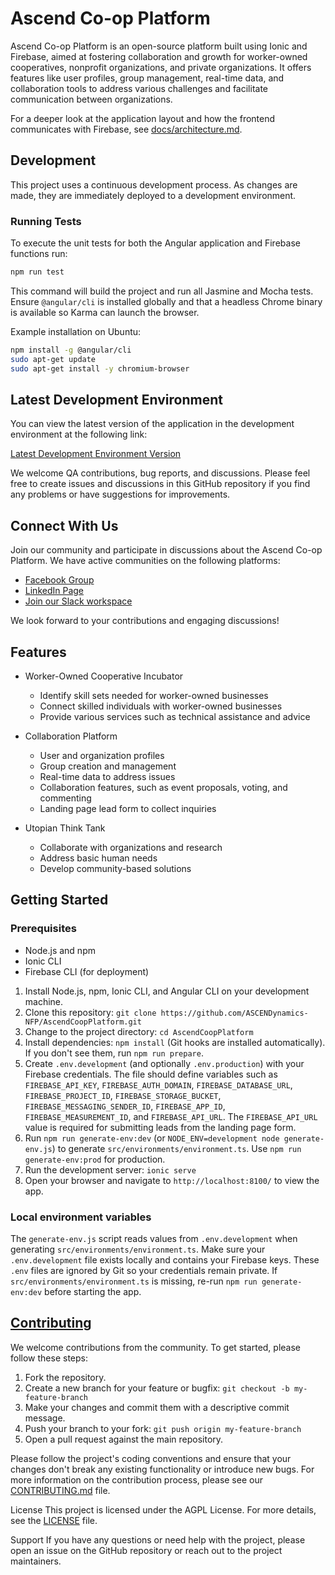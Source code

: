 # Ascend Co-op Platform

Ascend Co-op Platform is an open-source platform built using Ionic and Firebase, aimed at fostering collaboration and growth for worker-owned cooperatives, nonprofit organizations, and private organizations. It offers features like user profiles, group management, real-time data, and collaboration tools to address various challenges and facilitate communication between organizations.

For a deeper look at the application layout and how the frontend communicates with Firebase, see [docs/architecture.md](docs/architecture.md).


## Development

This project uses a continuous development process. As changes are made, they are immediately deployed to a development environment.

### Running Tests

To execute the unit tests for both the Angular application and Firebase functions run:

```bash
npm run test
```

This command will build the project and run all Jasmine and Mocha tests. Ensure
`@angular/cli` is installed globally and that a headless Chrome binary is
available so Karma can launch the browser.

Example installation on Ubuntu:

```bash
npm install -g @angular/cli
sudo apt-get update
sudo apt-get install -y chromium-browser
```

## Latest Development Environment

You can view the latest version of the application in the development environment at the following link:

[Latest Development Environment Version](https://ascendcoopplatform-dev.web.app/)

We welcome QA contributions, bug reports, and discussions. Please feel free to create issues and discussions in this GitHub repository if you find any problems or have suggestions for improvements.

## Connect With Us

Join our community and participate in discussions about the Ascend Co-op Platform. We have active communities on the following platforms:

- [Facebook Group](https://www.facebook.com/groups/ascendynamics)
- [LinkedIn Page](https://www.linkedin.com/company/ascendynamics-nfp)
- [Join our Slack workspace](https://join.slack.com/t/ascendynamicsnfp/shared_invite/zt-1vkqh53sw-BchYV8NmOhOOkRIp8~L~xw)

We look forward to your contributions and engaging discussions!

## Features

- Worker-Owned Cooperative Incubator

  - Identify skill sets needed for worker-owned businesses
  - Connect skilled individuals with worker-owned businesses
  - Provide various services such as technical assistance and advice

- Collaboration Platform

  - User and organization profiles
  - Group creation and management
  - Real-time data to address issues
  - Collaboration features, such as event proposals, voting, and commenting
  - Landing page lead form to collect inquiries

- Utopian Think Tank
  - Collaborate with organizations and research
  - Address basic human needs
  - Develop community-based solutions

## Getting Started

### Prerequisites

- Node.js and npm
- Ionic CLI
- Firebase CLI (for deployment)

1. Install Node.js, npm, Ionic CLI, and Angular CLI on your development machine.
2. Clone this repository: `git clone https://github.com/ASCENDynamics-NFP/AscendCoopPlatform.git`
3. Change to the project directory: `cd AscendCoopPlatform`
4. Install dependencies: `npm install` (Git hooks are installed automatically). If you don't see them, run `npm run prepare`.
5. Create `.env.development` (and optionally `.env.production`) with your Firebase credentials. The file should define variables such as `FIREBASE_API_KEY`, `FIREBASE_AUTH_DOMAIN`, `FIREBASE_DATABASE_URL`, `FIREBASE_PROJECT_ID`, `FIREBASE_STORAGE_BUCKET`, `FIREBASE_MESSAGING_SENDER_ID`, `FIREBASE_APP_ID`, `FIREBASE_MEASUREMENT_ID`, and `FIREBASE_API_URL`.
   The `FIREBASE_API_URL` value is required for submitting leads from the landing page form.
6. Run `npm run generate-env:dev` (or `NODE_ENV=development node generate-env.js`) to generate `src/environments/environment.ts`. Use `npm run generate-env:prod` for production.
7. Run the development server: `ionic serve`
8. Open your browser and navigate to `http://localhost:8100/` to view the app.

### Local environment variables

The `generate-env.js` script reads values from `.env.development` when generating `src/environments/environment.ts`. Make sure your `.env.development` file exists locally and contains your Firebase keys. These `.env` files are ignored by Git so your credentials remain private. If `src/environments/environment.ts` is missing, re-run `npm run generate-env:dev` before starting the app.

## [Contributing](CONTRIBUTING.md)

We welcome contributions from the community. To get started, please follow these steps:

1. Fork the repository.
2. Create a new branch for your feature or bugfix: `git checkout -b my-feature-branch`
3. Make your changes and commit them with a descriptive commit message.
4. Push your branch to your fork: `git push origin my-feature-branch`
5. Open a pull request against the main repository.

Please follow the project's coding conventions and ensure that your changes don't break any existing functionality or introduce new bugs. For more information on the contribution process, please see our [CONTRIBUTING.md](CONTRIBUTING.md) file.

License
This project is licensed under the AGPL License. For more details, see the [LICENSE](https://opensource.org/license/agpl-v3) file.

Support
If you have any questions or need help with the project, please open an issue on the GitHub repository or reach out to the project maintainers.

